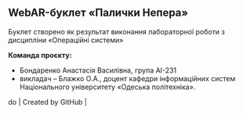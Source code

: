 ## WebAR-буклет «Палички Непера»

Буклет створено як результат виконання лабораторної роботи з дисципліни
«Операційні системи»

**Команда проєкту:**
- Бондаренко Анастасія Василівна, група AI-231
- викладач – Блажко О.А., доцент кафедри інформаційних систем Національного
університету «Одеська політехніка».

do | Created by GitHub |
